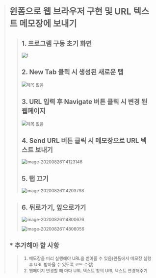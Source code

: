 > # 윈폼으로 웹 브라우저 구현 및 URL 텍스트 메모장에 보내기
> >
> > 
> >
> >
> > ## 1. 프로그램 구동 초기 화면
> > 
> >![1](https://user-images.githubusercontent.com/42930502/91250772-cb49aa00-e794-11ea-9831-ee0d215a71f7.png)
> >
> > ## 2. New Tab 클릭 시 생성된 새로운 탭
> >
> > ![제목 없음](https://user-images.githubusercontent.com/42930502/91250874-03e98380-e795-11ea-80b1-4f9367213ec6.png)
> >
> > 
> >
> > ## 3. URL 입력 후 Navigate 버튼 클릭 시 변경 된 웹페이지
> >
> > ![제목 없음](https://user-images.githubusercontent.com/42930502/91250936-254a6f80-e795-11ea-90e4-2a71893e6c7f.png)
> >
> > 
> >
> > ## 4. Send URL 버튼 클릭 시 메모장으로 URL 텍스트 보내기
> >
> > ![image-20200826114123146](C:\Users\hancom\AppData\Roaming\Typora\typora-user-images\image-20200826114123146.png)
> >
> > 
> >
> > ## 5. 탭 끄기
> >
> > ![image-20200826114203798](C:\Users\hancom\AppData\Roaming\Typora\typora-user-images\image-20200826114203798.png)
>
> > 
> >
> > ## 6. 뒤로가기, 앞으로가기
> >
> > ![image-20200826114800676](C:\Users\hancom\AppData\Roaming\Typora\typora-user-images\image-20200826114800676.png)
> >
> > ![image-20200826114808056](C:\Users\hancom\AppData\Roaming\Typora\typora-user-images\image-20200826114808056.png)
> >
> > 
>
> ## * 추가해야 할 사항
>
> > 1. 메모장을 미리 실행해야 URL을 받아올 수 있음(윈폼에서 메모장 실행 후 URL 받아올 수 있도록 코드 수정)
> > 2. 웹페이지 변경할 때 마다 URL 텍스트 창의 URL 텍스트 변경해주기

